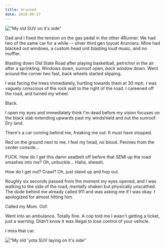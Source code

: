 ```yaml
---
title: 4runned
date: 2018-09-17
---
```

!["My old SUV on it's side"](/img/ron-wrecked-top.png)

Dad and I fixed the tension on the gas pedal in the other 4Runner. We had two of the same car for a while -- silver third gen toyoat 4runners. Mine had blacked out windows, a custom head unit blasting loud music, and no muffler.

Blasting down Old State Road after playing basketball, petrichor in the air after a sprinkling. Windows down, sunroof open, *back window* down. Went around the corner two fast, back wheels started slipping.

I was facing the trees immediately, hurtling towards them at 30 mph. I was vaguely conscious of the rock wall to the right of the road. I careened off the road, and turned my wheel.

Black.

I open my eyes and immediately think I'm dead before my vision focuses on the black slab extending upwards past my windshield and out the sunroof. Dry land.

There's a car coming behind me, freaking me out. It must have stopped. 

Red on the ground next to me. I feel my head, no blood. Pennies from the center console...

FUCK. How do I get this damn seatbelt off before that SEMI up the road smashes into me? Oh, unbuckle... Haha, sheesh.

How do I get out? Crawl? Oh, just stand up and hop out.

Roughly six seconds passed from the moment my eyes opened, and I was walking to the side of the road, mentally shaken but physically unscathed. The dude behind me already called 911 and was asking me if I was okay. I apologized for almost hitting him.

Called my Mom. Oof.

Went into an ambulance. Totally fine. A cop told me I wasn't getting a ticket, just a warning. Didn't know it was illegal to lose control of your vehicle.

I miss that car.

!["My old 'yota SUV laying on it's side"](/img/ron-wrecked.png)